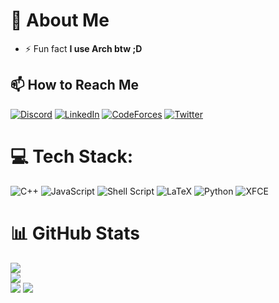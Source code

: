 # 💫 About Me
- ⚡ Fun fact **I use Arch btw ;D**


## 📫 How to Reach Me
[![Discord](https://img.shields.io/badge/Discord-7289DA?style=for-the-badge&logo=discord&logoColor=white)](https://discord.gg/.pxlman)
[![LinkedIn](https://img.shields.io/badge/LinkedIn-0077B5?style=for-the-badge&logo=linkedin&logoColor=white)](https://linkedin.com/in/ahmed-ashraf-5902171b9)
[![CodeForces](https://img.shields.io/badge/Codeforces-445f9d?style=for-the-badge&logo=Codeforces&logoColor=white)](https://codeforces.com/profile/pxlman)
[![Twitter](https://img.shields.io/badge/Twitter-1DA1F2?style=for-the-badge&logo=twitter&logoColor=white)](https://x.com/pxlmanx)

# 💻 Tech Stack:
![C++](https://img.shields.io/badge/c++-%2300599C.svg?style=for-the-badge&logo=c%2B%2B&logoColor=white)
![JavaScript](https://img.shields.io/badge/javascript-%23323330.svg?style=for-the-badge&logo=javascript&logoColor=%23F7DF1E)
![Shell Script](https://img.shields.io/badge/shell_script-%23121011.svg?style=for-the-badge&logo=gnu-bash&logoColor=white)
![LaTeX](https://img.shields.io/badge/latex-%23008080.svg?style=for-the-badge&logo=latex&logoColor=white)
![Python](https://img.shields.io/badge/python-3670A0?style=for-the-badge&logo=python&logoColor=ffdd54)
![XFCE](https://img.shields.io/badge/XFCE-%232284F2.svg?style=for-the-badge&logo=xfce&logoColor=white)

# 📊 GitHub Stats
![](https://github-readme-stats.vercel.app/api?username=pxlman&theme=dark&hide_border=false&include_all_commits=false&count_private=true)<br/>
![](https://github-readme-streak-stats.herokuapp.com/?user=pxlman&theme=dark&hide_border=false)<br/>
![](https://github-readme-stats.vercel.app/api/top-langs/?username=pxlman&theme=dark&hide_border=false&include_all_commits=false&count_private=true&layout=compact)
[![](https://visitcount.itsvg.in/api?id=pxlman&icon=0&color=0)](https://visitcount.itsvg.in)
